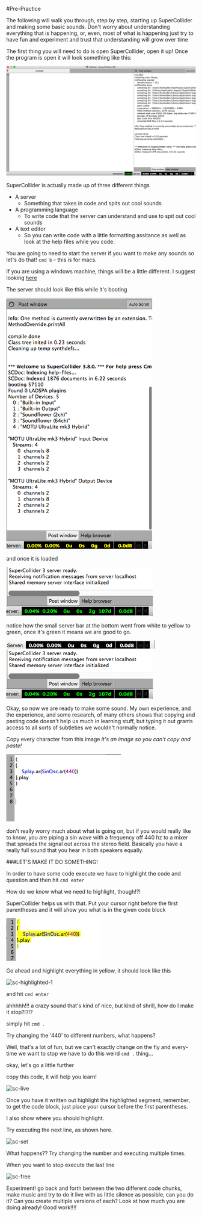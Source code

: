 #Pre-Practice


The following will walk you through, step by step, starting up SuperCollider and making some basic sounds. Don't worry about understanding everything that is happening, or, even, most of what is happening just try to have fun and experiment and trust that understanding will grow over time


The first thing you will need to do is open SuperCollider, open it up! Once the program is open it will look something like this:

![sc-just-open](./imgs/sc-just-open.png)

SuperCollider is actually made up of three different things

* A server
  * Something that takes in code and spits out cool sounds
* A programming language
  * To write code that the server can understand and use to spit out cool sounds
* A text editor
  * So you can write code with a little formatting assitance as well as look at the help files while you code.

You are going to need to start the server if you want to make any sounds so let's do that!
`cmd b` - this is for macs.

If you are using a windows machine, things will be a little different. I suggest looking [here](http://danielnouri.org/docs/SuperColliderHelp/Tutorials/Tutorial.html)

The server should look like this while it's booting

![sc-loading](./imgs/sc-loading.png)

and once it is loaded

![sc-loaded](./imgs/sc-loaded.png)

notice how the small server bar at the bottom went from white to yellow to green, once it's green it means we are good to go.

![sc-not-started](./imgs/sc-not-started.png)
![sc-loaded](./imgs/sc-loaded.png)

Okay, so now we are ready to make some sound. My own experience, and the experience, and some research, of many others shows that copying and pasting code doesn't help us much in learning stuff, but typing it out grants access to all sorts of subtleties we wouldn't normally notice. 

Copy every character from this image
*it's an image so you can't copy and paste!*

![sc-first-sound](./imgs/sc-first-sound.png)

don't really worry much about what is going on, but if you would really like to know, you are piping a sin wave with a frequency off 440 hz to a mixer that spreads the signal out across the stereo field. Basically you have a really full sound that you hear in both speakers equally.

###LET'S MAKE IT DO SOMETHING!

In order to have some code execute we have to highlight the code and question and then hit `cmd enter`

How do we know what we need to highlight, though!?!

SuperCollider helps us with that. Put your cursor right before the first parentheses and it will show you what is in the given code block

![sc-ready-to-play](./imgs/sc-ready-to-play.png)

Go ahead and highlight everything in yellow, it should look like this

![sc-highlighted-1](.imgs/sc-highlighted-1.png)

and hit `cmd enter`

ahhhhh!!! a crazy sound that's kind of nice, but kind of shrill, how do I make it stop?!?!?

simply hit `cmd .`

Try changing the '440' to different numbers, what happens?

Well, that's a lot of fun, but we can't exactly change on the fly and every-time we want to stop we have to do this weird `cmd .` thing...

okay, let's go a little further

copy this code, it will help you learn!

![sc-live](.imgs/sc-live.png)

Once you have it written out highlight the highlighted segment, remember, to get the code block, just place your cursor before the first parentheses.

I also show where you should highlight.

Try executing the next line, as shown here.

![sc-set](./imgs/sc-set)

What happens?? Try changing the number and executing multiple times.

When you want to stop execute the last line

![sc-free](.imgs/sc-free)

Experiment! go back and forth between the two different code chunks, make music and try to do it live with as little silence as possible, can you do it? Can you create multiple versions of each? Look at how much you are doing already! Good work!!!!